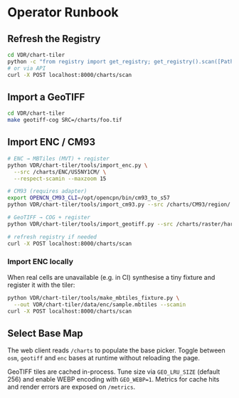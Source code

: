# Operator Runbook

## Refresh the Registry

```bash
cd VDR/chart-tiler
python -c "from registry import get_registry; get_registry().scan([Path('data')])"  # refresh
# or via API
curl -X POST localhost:8000/charts/scan
```

## Import a GeoTIFF

```bash
cd VDR/chart-tiler
make geotiff-cog SRC=/charts/foo.tif
```

## Import ENC / CM93

```bash
# ENC → MBTiles (MVT) + register
python VDR/chart-tiler/tools/import_enc.py \
  --src /charts/ENC/US5NY1CM/ \
  --respect-scamin --maxzoom 15

# CM93 (requires adapter)
export OPENCN_CM93_CLI=/opt/opencpn/bin/cm93_to_s57
python VDR/chart-tiler/tools/import_cm93.py --src /charts/CM93/region/

# GeoTIFF → COG + register
python VDR/chart-tiler/tools/import_geotiff.py --src /charts/raster/harbor.tif

# refresh registry if needed
curl -X POST localhost:8000/charts/scan
```

### Import ENC locally

When real cells are unavailable (e.g. in CI) synthesise a tiny fixture and
register it with the tiler:

```bash
python VDR/chart-tiler/tools/make_mbtiles_fixture.py \
  --out VDR/chart-tiler/data/enc/sample.mbtiles --scamin
curl -X POST localhost:8000/charts/scan
```

## Select Base Map

The web client reads `/charts` to populate the base picker.  Toggle between
`osm`, `geotiff` and `enc` bases at runtime without reloading the page.

GeoTIFF tiles are cached in-process.  Tune size via `GEO_LRU_SIZE` (default 256)
and enable WEBP encoding with `GEO_WEBP=1`.  Metrics for cache hits and render
errors are exposed on `/metrics`.
